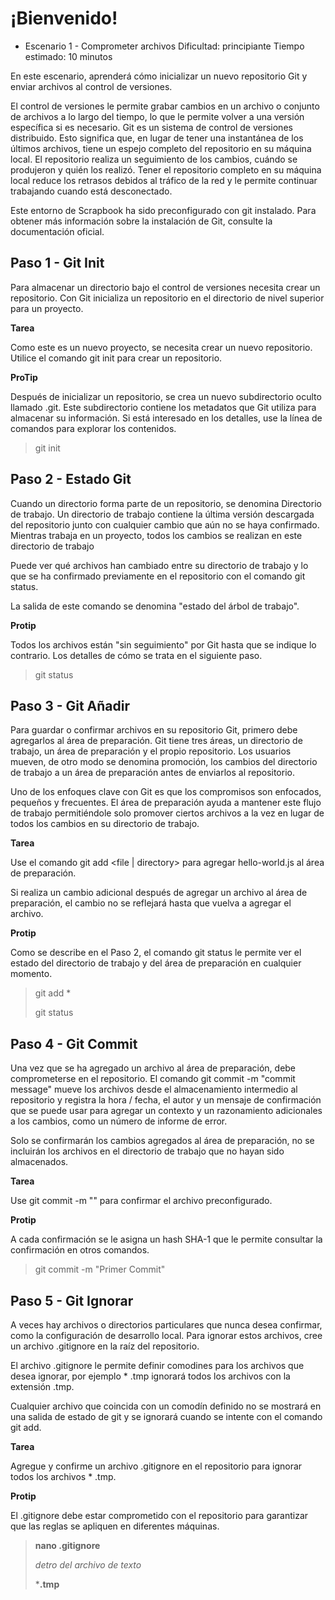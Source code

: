 # ¡Bienvenido!

- Escenario 1 - Comprometer archivos
  Dificultad: principiante
  Tiempo estimado: 10 minutos

En este escenario, aprenderá cómo inicializar un nuevo repositorio Git y enviar archivos al control de versiones.

El control de versiones le permite grabar cambios en un archivo o conjunto de archivos a lo largo del tiempo, lo que le permite volver a una versión específica si es necesario. Git es un sistema de control de versiones distribuido. Esto significa que, en lugar de tener una instantánea de los últimos archivos, tiene un espejo completo del repositorio en su máquina local. El repositorio realiza un seguimiento de los cambios, cuándo se produjeron y quién los realizó. Tener el repositorio completo en su máquina local reduce los retrasos debidos al tráfico de la red y le permite continuar trabajando cuando está desconectado.

Este entorno de Scrapbook ha sido preconfigurado con git instalado. Para obtener más información sobre la instalación de Git, consulte la documentación oficial.


## Paso 1 - Git Init

Para almacenar un directorio bajo el control de versiones necesita crear un repositorio. Con Git inicializa un repositorio en el directorio de nivel superior para un proyecto.

**Tarea**  

Como este es un nuevo proyecto, se necesita crear un nuevo repositorio. Utilice el comando git init para crear un repositorio.

**ProTip**

Después de inicializar un repositorio, se crea un nuevo subdirectorio oculto llamado .git. Este subdirectorio contiene los metadatos que Git utiliza para almacenar su información. Si está interesado en los detalles, use la línea de comandos para explorar los contenidos.

>git init

## Paso 2 - Estado Git

Cuando un directorio forma parte de un repositorio, se denomina Directorio de trabajo. Un directorio de trabajo contiene la última versión descargada del repositorio junto con cualquier cambio que aún no se haya confirmado. Mientras trabaja en un proyecto, todos los cambios se realizan en este directorio de trabajo

Puede ver qué archivos han cambiado entre su directorio de trabajo y lo que se ha confirmado previamente en el repositorio con el comando git status.

La salida de este comando se denomina "estado del árbol de trabajo".
 
 **Protip**

Todos los archivos están "sin seguimiento" por Git hasta que se indique lo contrario. Los detalles de cómo se trata en el siguiente paso.

>git status

## Paso 3 - Git Añadir

Para guardar o confirmar archivos en su repositorio Git, primero debe agregarlos al área de preparación. Git tiene tres áreas, un directorio de trabajo, un área de preparación y el propio repositorio. Los usuarios mueven, de otro modo se denomina promoción, los cambios del directorio de trabajo a un área de preparación antes de enviarlos al repositorio.

Uno de los enfoques clave con Git es que los compromisos son enfocados, pequeños y frecuentes. El área de preparación ayuda a mantener este flujo de trabajo permitiéndole solo promover ciertos archivos a la vez en lugar de todos los cambios en su directorio de trabajo.

**Tarea**

Use el comando git add <file | directory> para agregar hello-world.js al área de preparación.

Si realiza un cambio adicional después de agregar un archivo al área de preparación, el cambio no se reflejará hasta que vuelva a agregar el archivo.

**Protip**

Como se describe en el Paso 2, el comando git status le permite ver el estado del directorio de trabajo y del área de preparación en cualquier momento.

>git add *
>
>git status

## Paso 4 - Git Commit

Una vez que se ha agregado un archivo al área de preparación, debe comprometerse en el repositorio. El comando git commit -m "commit message" mueve los archivos desde el almacenamiento intermedio al repositorio y registra la hora / fecha, el autor y un mensaje de confirmación que se puede usar para agregar un contexto y un razonamiento adicionales a los cambios, como un número de informe de error.

Solo se confirmarán los cambios agregados al área de preparación, no se incluirán los archivos en el directorio de trabajo que no hayan sido almacenados.

**Tarea**

Use git commit -m "<commit message>" para confirmar el archivo preconfigurado.

**Protip**

A cada confirmación se le asigna un hash SHA-1 que le permite consultar la confirmación en otros comandos.

>git commit -m "Primer Commit"

## Paso 5 - Git Ignorar

A veces hay archivos o directorios particulares que nunca desea confirmar, como la configuración de desarrollo local. Para ignorar estos archivos, cree un archivo .gitignore en la raíz del repositorio.

El archivo .gitignore le permite definir comodines para los archivos que desea ignorar, por ejemplo * .tmp ignorará todos los archivos con la extensión .tmp.

Cualquier archivo que coincida con un comodín definido no se mostrará en una salida de estado de git y se ignorará cuando se intente con el comando git add.

**Tarea**

Agregue y confirme un archivo .gitignore en el repositorio para ignorar todos los archivos * .tmp.

**Protip**

El .gitignore debe estar comprometido con el repositorio para garantizar que las reglas se apliquen en diferentes máquinas.

>**nano .gitignore**
>
>*detro del archivo de texto*
>
>***.tmp**



